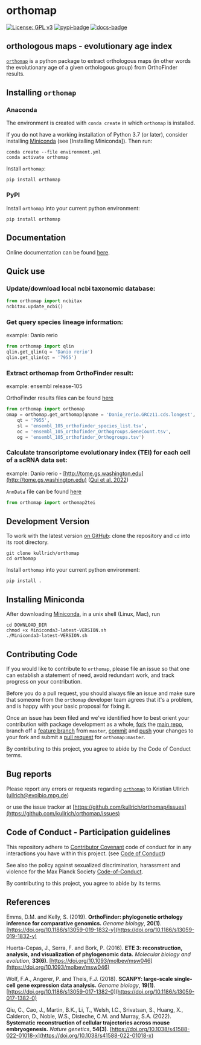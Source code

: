 # orthomap

[![License: GPL v3](https://img.shields.io/badge/License-GPLv3-blue.svg)](https://www.gnu.org/licenses/gpl-3.0)
[![pypi-badge](https://img.shields.io/pypi/v/orthomap)](https://pypi.org/project/orthomap)
[![docs-badge](https://readthedocs.org/projects/orthomap/badge/?version=latest)](https://orthomap.readthedocs.io/en/latest/?badge=latest)

## orthologous maps - evolutionary age index

[`orthomap`](https://github.com/kullrich/orthomap) is a python package to extract orthologous maps (in other words the evolutionary age of a given orthologous group) from OrthoFinder results.

## Installing `orthomap`

### Anaconda

The environment is created with `conda create` in which `orthomap` is installed.

If you do not have a working installation of Python 3.7 (or later), consider
installing [Miniconda] (see [Installing Miniconda]). Then run:

```shell
conda create --file environment.yml
conda activate orthomap
```

Install `orthomap`:

```shell
pip install orthomap
```

### PyPI

Install `orthomap` into your current python environment:

```shell
pip install orthomap
```

## Documentation

Online documentation can be found [here](https://orthomap.readthedocs.io/en/latest/).

## Quick use

### Update/download local ncbi taxonomic database:

```python
from orthomap import ncbitax
ncbitax.update_ncbi()
```

### Get query species lineage information:

example: Danio rerio

```python
from orthomap import qlin
qlin.get_qlin(q = 'Danio rerio')
qlin.get_qlin(qt = '7955')
```

### Extract orthomap from OrthoFinder result:

example: ensembl release-105

OrthoFinder results files can be found [here](https://doi.org/10.5281/zenodo.7242264)

```python
from orthomap import orthomap
omap = orthomap.get_orthomap(qname = 'Danio_rerio.GRCz11.cds.longest',
    qt = '7955',
    sl = 'ensembl_105_orthofinder_species_list.tsv',
    oc = 'ensembl_105_orthofinder_Orthogroups.GeneCount.tsv',
    og = 'ensembl_105_orthofinder_Orthogroups.tsv')
```

### Calculate transcriptome evolutionary index (TEI) for each cell of a scRNA data set:

example: Danio rerio - [http://tome.gs.washington.edu](http://tome.gs.washington.edu)
([Qui et al. 2022](https://www.nature.com/articles/s41588-022-01018-x))

`AnnData` file can be found [here](https://doi.org/10.5281/zenodo.7243602) 

```python
from orthomap import orthomap2tei
```

## Development Version

To work with the latest version [on GitHub]: clone the repository and `cd` into its root directory.

```shell
git clone kullrich/orthomap
cd orthomap
```

Install `orthomap` into your current python environment:

```shell
pip install .
```

## Installing Miniconda

After downloading [Miniconda], in a unix shell (Linux, Mac), run

```shell
cd DOWNLOAD_DIR
chmod +x Miniconda3-latest-VERSION.sh
./Miniconda3-latest-VERSION.sh
```

## Contributing Code

If you would like to contribute to `orthomap`, please file an issue so that one can establish a statement of need, avoid redundant work, and track progress on your contribution.

Before you do a pull request, you should always file an issue and make sure that someone from the `orthomap` developer team agrees that it's a problem, and is happy with your basic proposal for fixing it.

Once an issue has been filed and we've identified how to best orient your contribution with package development as a whole, [fork](https://docs.github.com/en/github/getting-started-with-github/fork-a-repo) the [main repo](https://github.com/kullrich/orthomap/orthomap.git), branch off a [feature branch](https://docs.github.com/en/github/collaborating-with-issues-and-pull-requests/about-branches) from `master`, [commit](https://docs.github.com/en/desktop/contributing-and-collaborating-using-github-desktop/committing-and-reviewing-changes-to-your-project) and [push](https://docs.github.com/en/github/using-git/pushing-commits-to-a-remote-repository) your changes to your fork and submit a [pull request](https://docs.github.com/en/github/collaborating-with-issues-and-pull-requests/proposing-changes-to-your-work-with-pull-requests) for `orthomap:master`.

By contributing to this project, you agree to abide by the Code of Conduct terms.

## Bug reports

Please report any errors or requests regarding [`orthomap`](https://github.com/kullrich/orthomap) to Kristian Ullrich (ullrich@evolbio.mpg.de)

or use the issue tracker at [https://github.com/kullrich/orthomap/issues](https://github.com/kullrich/orthomap/issues)

## Code of Conduct - Participation guidelines

This repository adhere to [Contributor Covenant](http://contributor-covenant.org) code of conduct for in any interactions you have within this project. (see [Code of Conduct](https://github.com/kullrich/orthomap/-/blob/master/CODE_OF_CONDUCT.md))

See also the policy against sexualized discrimination, harassment and violence for the Max Planck Society [Code-of-Conduct](https://www.mpg.de/11961177/code-of-conduct-en.pdf).

By contributing to this project, you agree to abide by its terms.


## References

Emms, D.M. and Kelly, S. (2019). **OrthoFinder: phylogenetic orthology inference for comparative genomics.** *Genome biology*, **20(1)**. [https://doi.org/10.1186/s13059-019-1832-y](https://doi.org/10.1186/s13059-019-1832-y)

Huerta-Cepas, J., Serra, F. and Bork, P. (2016). **ETE 3: reconstruction, analysis, and visualization of phylogenomic data.** *Molecular biology and evolution*, **33(6)**. [https://doi.org/10.1093/molbev/msw046](https://doi.org/10.1093/molbev/msw046)

Wolf, F.A., Angerer, P. and Theis, F.J. (2018). **SCANPY: large-scale single-cell gene expression data analysis.** *Genome biology*, **19(1)**. [https://doi.org/10.1186/s13059-017-1382-0](https://doi.org/10.1186/s13059-017-1382-0)

Qiu, C., Cao, J., Martin, B.K., Li, T., Welsh, I.C., Srivatsan, S., Huang, X., Calderon, D., Noble, W.S., Disteche, C.M. and Murray, S.A. (2022). **Systematic reconstruction of cellular trajectories across mouse embryogenesis.** *Nature genetics*, **54(3)**. [https://doi.org/10.1038/s41588-022-01018-x](https://doi.org/10.1038/s41588-022-01018-x)

[bioconda]: https://bioconda.github.io/
[from pypi]: https://pypi.org/project/orthomap
[miniconda]: http://conda.pydata.org/miniconda.html
[on github]: https://github.com/kullrich/orthomap